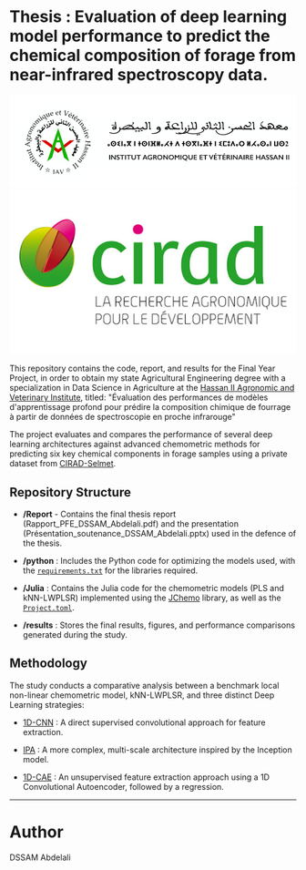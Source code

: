 # Thesis : Evaluation of deep learning model performance to predict the chemical composition of forage from near-infrared spectroscopy data.

[![IAV](./assets/logo_iav2.png)](https://iav.ac.ma/)
[![CIRAD](./assets/logo-cirad.jpg)]([https://iav.ac.ma/](https://umr-selmet.cirad.fr/))


This repository contains the code, report, and results for the Final Year Project, in order to obtain my state Agricultural Engineering degree with a specialization in Data Science in Agriculture at the [Hassan II Agronomic and Veterinary Institute](https://iav.ac.ma/), titled: 
"Évaluation des performances de modèles d'apprentissage profond pour prédire la composition chimique de fourrage à partir de données de spectroscopie en proche infrarouge"

The project evaluates and compares the performance of several deep learning architectures against advanced chemometric methods for predicting six key chemical components in forage samples using a private dataset from [CIRAD-Selmet](https://umr-selmet.cirad.fr/).

## Repository Structure

- **/Report** - Contains the final thesis report (Rapport_PFE_DSSAM_Abdelali.pdf) and the presentation (Présentation_soutenance_DSSAM_Abdelali.pptx) used in the defence of the thesis.

- **/python** : Includes the Python code for optimizing the models used, with the  [`requirements.txt`](.python/requirements.txt) for the libraries required.

- **/Julia** : Contains the Julia code for the chemometric models (PLS and kNN-LWPLSR) implemented using the [JChemo](https://github.com/mlesnoff/Jchemo.jl) library, as well as the [`Project.toml`](Julia/Project.toml).

- **/results** : Stores the final results, figures, and performance comparisons generated during the study.

## Methodology
The study conducts a comparative analysis between a benchmark local non-linear chemometric model, kNN-LWPLSR, and three distinct Deep Learning strategies:

- [1D-CNN](https://doi.org/10.1016/j.chemolab.2023.105023) : A direct supervised convolutional approach for feature extraction.

- [IPA](https://doi.org/10.1016/j.fuel.2024.133016) : A more complex, multi-scale architecture inspired by the Inception model.

- [1D-CAE](https://doi.org/10.7717/peerj-cs.1266) : An unsupervised feature extraction approach using a 1D Convolutional Autoencoder, followed by a regression.

___
# Author
DSSAM Abdelali
